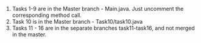 1. Tasks 1-9 are in the Master branch  - Main.java. Just uncomment the corresponding method call.
2. Task 10 is in the Master branch - Task10/task10.java
3. Tasks 11 - 16 are in the separate branches task11-task16, and not merged in the master.
